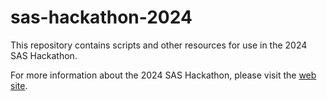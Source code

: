 # sas-hackathon-2024
This repository contains scripts and other resources for use in the 2024 SAS Hackathon.

For more information about the 2024 SAS Hackathon, please visit the [web site](https://www.sas.com/sas/events/hackathon.html).
